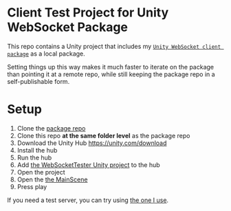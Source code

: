# Client Test Project for Unity WebSocket Package

This repo contains a Unity project that includes my [`Unity WebSocket client package`](https://github.com/mikerochip/unity-websocket) as a local package.

Setting things up this way makes it much faster to iterate on the package than pointing it at a remote repo, while still keeping the package repo in a self-publishable form.

# Setup

1. Clone the [package repo](https://github.com/mikerochip/unity-websocket)
1. Clone this repo **at the same folder level** as the package repo
1. Download the Unity Hub https://unity.com/download
1. Install the hub
1. Run the hub
1. Add [the WebSocketTester Unity project](./WebSocketTester/) to the hub
1. Open the project
1. Open the [the MainScene](./WebSocketTester/Assets/Scenes/MainScene.unity)
1. Press play

If you need a test server, you can try using [the one I use](https://github.com/mikerochip/server-websocket-tester).
